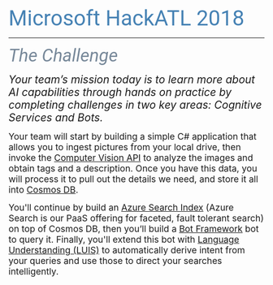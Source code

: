 <span style="color:SteelBlue; font-family:Roboto; font-size:3em;">Microsoft HackATL 2018</span>
****
<span style="color:LightSlateGray; font-family:Roboto; font-size:2.5em;">*The Challenge*</span>

<span style="font-size:1.5em;">*Your team’s mission today is to learn more about AI capabilities through hands on practice by completing challenges in two key areas: Cognitive Services and Bots.*</span>

<span style="font-size:1.25em;">Your team will start by building a simple C# application that allows you to ingest pictures from your local drive, then invoke the [Computer Vision API][Computer Vision API] to analyze the images and obtain tags and a description. Once you have this data, you will process it to pull out the details we need, and store it all into [Cosmos DB][Cosmos DB].</span>

<span style="font-size:1.25em;">You'll continue by build an [Azure Search Index][Azure Search] (Azure Search is our PaaS offering for faceted, fault tolerant search) on top of Cosmos DB, then you’ll build a [Bot Framework][Bot Framework] bot to query it. Finally, you'll extend this bot with [Language Understanding (LUIS)][LUIS] to automatically derive intent from your queries and use those to direct your searches intelligently.</span>

[Computer Vision API]: https://azure.microsoft.com/en-us/services/cognitive-services/computer-vision/
[Cosmos DB]: https://azure.microsoft.com/en-us/services/cosmos-db/
[Azure Search]: https://azure.microsoft.com/en-us/services/search/
[Bot Framework]: https://dev.botframework.com/
[LUIS]: https://azure.microsoft.com/en-us/services/cognitive-services/language-understanding-intelligent-service/